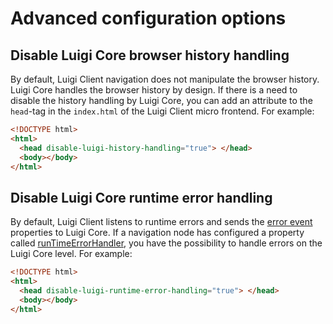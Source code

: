 <!-- meta
{
  "node": {
    "label": "Advanced configuration options",
    "category": {
      "label": "Luigi Client",
      "collapsible": true
    },
    "metaData": {
      "categoryPosition": 5,
      "position": 2
    }
  }
}
meta -->

# Advanced configuration options

## Disable Luigi Core browser history handling

By default, Luigi Client navigation does not manipulate the browser history. Luigi Core handles the browser history by design. If there is a need to disable the history handling by Luigi Core, you can add an attribute to the `head`-tag in the `index.html` of the Luigi Client micro frontend. For example:

```html
<!DOCTYPE html>
<html>
  <head disable-luigi-history-handling="true"> </head>
  <body></body>
</html>
```

## Disable Luigi Core runtime error handling

By default, Luigi Client listens to runtime errors and sends the [error event](https://developer.mozilla.org/en-US/docs/Web/API/ErrorEvent) properties to Luigi Core. 
If a navigation node has configured a property called [runTimeErrorHandler](navigation-parameters-reference.md#node-parameters), you have the possibility to handle errors on the Luigi Core level. For example: 
```html
<!DOCTYPE html>
<html>
  <head disable-luigi-runtime-error-handling="true"> </head>
  <body></body>
</html>
```
